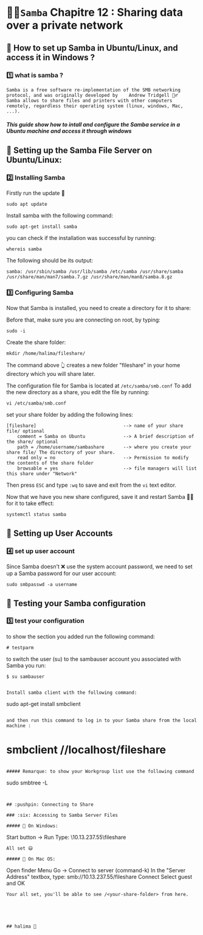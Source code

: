 # 🐱‍🏍`Samba`  Chapitre 12 : Sharing data over a private network
 
 ## :pushpin: How to set up Samba in Ubuntu/Linux, and access it in Windows ?
 
 ### :one: what is samba ?
``` 
Samba is a free software re-implementation of the SMB networking protocol, and was originally developed by    Andrew Tridgell 🕵️‍♂️
Samba allows to share files and printers with other computers remotely, regardless their operating system (linux, windows, Mac, ...). 
```

##### This guide show how to intall and configure the Samba service in a Ubuntu machine and access it through windows 

## :pushpin: Setting up the Samba File Server on Ubuntu/Linux:

### :two: Installing Samba

Firstly run the update 🧐

```
sudo apt update
```

Install samba with the following command:   

```
sudo apt-get install samba
```
you can check if the installation was successful by running:

```
whereis samba
```
The following should be its output:

```
samba: /usr/sbin/samba /usr/lib/samba /etc/samba /usr/share/samba /usr/share/man/man7/samba.7.gz /usr/share/man/man8/samba.8.gz
```

### :three: Configuring Samba

Now that Samba is installed, you need to create a directory for it to share:

Before that, make sure you are connecting on root, by typing:

```
sudo -i
```

Create the share folder: 

```
mkdir /home/halima/fileshare/

```
The command above 👆 creates a new folder "fileshare" in your home directory which you will share later.

The configuration file for Samba is located at `/etc/samba/smb.conf` To add the new directory as a share, you edit the file by running:

```
vi /etc/samba/smb.conf
```

set your share folder by adding the following lines:

```
[fileshare]                                --> name of your share file/ optional
    comment = Samba on Ubuntu              --> A brief description of the share/ optional
    path = /home/username/sambashare       --> where you create your share file/ The directory of your share.
    read only = no                         --> Permission to modify the contents of the share folder
    browsable = yes                        --> file managers will list this share under "Network"
```
Then press `ESC` and type `:wq` to save and exit from the `vi` text editor.

Now that we have you new share configured, save it and restart Samba 🐱‍🏍 for it to take effect:

```
systemctl status samba
```


## :pushpin: Setting up User Accounts

### :four: set up user account

Since Samba doesn't ❌ use the system account password, we need to set up a Samba password for our user account:

```
sudo smbpasswd -a username
```
## :pushpin: Testing your Samba configuration

### :five: test your configuration

to show the section you added run the following command:
```
# testparm
```

to switch the user (su) to the sambauser account you associated with Samba you run:

```
$ su sambauser


Install samba client with the following command:   

```
sudo apt-get install smbclient
```

and then run this command to log in to your Samba share from the local machine :

```
# smbclient //localhost/fileshare
```

##### Remarque: to show your Workgroup list use the following command 

```
sudo smbtree -L
```


## :pushpin: Connecting to Share

### :six: Accessing to Samba Server Files

##### 🌈 On Windows:
```
Start button -> Run
Type: \\10.13.237.55\fileshare
```
All set 😃

##### 🍏 On Mac OS:
```
Open finder
Menu Go -> Connect to server (command-k)
In the "Server Address" textbox, type: smb://10.13.237.55/fileshare
Connect
Select guest and OK
```
Your all set, you'll be able to see /<your-share-folder> from here.
 




## halima 🥰
